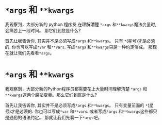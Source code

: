 # ```*args``` 和 ```**kwargs```

我观察到，大部分新的 python 程序员 在理解清楚 ```*args``` 和```**kwargs```魔法变量时, 会痛苦上一段时间。 那它们到底是什么? 

首先让我告诉你, 其实并不是必须写成```*args``` 和```**kwargs```。 只有 ```*```(星号)才是必须的. 你也可以写成```*var``` 和```**vars```. 写成```*args``` 和```**kwargs```只是一种约定俗成。 那现在就让我们先看看```*args```。


# ```*args``` 和 ```**kwargs```

我观察到，大部分新的Python程序员都需要花上大量时间理解清楚 ```*args``` 和```**kwargs```这两个魔法变量。那么它们到底是什么? 

首先让我告诉你, 其实并不是必须写成```*args``` 和```**kwargs```。 只有变量前面的 ```*```(星号)才是必须的. 你也可以写成```*var``` 和```**vars```. 或者写成```*args``` 和```**kwargs```这些都只是通俗的语法约定。 那就让我们先看一下```*args```吧。
